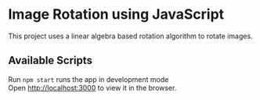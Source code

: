 # Image Rotation using JavaScript

This project uses a linear algebra based rotation algorithm to rotate images.

## Available Scripts

Run `npm start` runs the app in development mode<br>
Open [http://localhost:3000](http://localhost:3000) to view it in the browser.